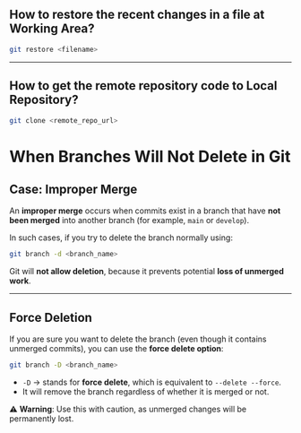 ## How to restore the recent changes in a file at Working Area?

```bash
git restore <filename>
````

---

## How to get the remote repository code to Local Repository?

```bash
git clone <remote_repo_url>
```

# When Branches Will Not Delete in Git

## Case: Improper Merge  

An **improper merge** occurs when commits exist in a branch that have **not been merged** into another branch (for example, `main` or `develop`).  

In such cases, if you try to delete the branch normally using:  

```bash
git branch -d <branch_name>
````

Git will **not allow deletion**, because it prevents potential **loss of unmerged work**.

---

## Force Deletion

If you are sure you want to delete the branch (even though it contains unmerged commits), you can use the **force delete option**:

```bash
git branch -D <branch_name>
```

* `-D` → stands for **force delete**, which is equivalent to `--delete --force`.
* It will remove the branch regardless of whether it is merged or not.

⚠️ **Warning**: Use this with caution, as unmerged changes will be permanently lost.
